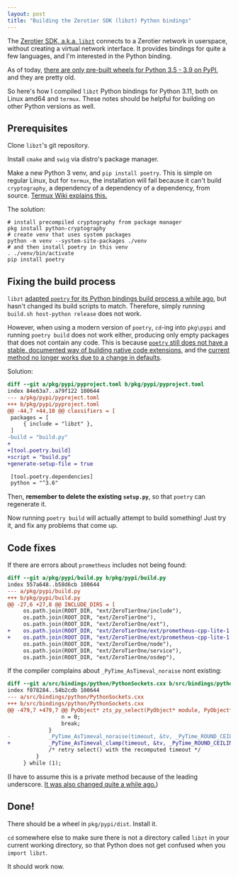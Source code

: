 ```yaml
---
layout: post
title: "Building the Zerotier SDK (libzt) Python bindings"
---
```


The [Zerotier SDK, a.k.a. `libzt`](https://github.com/zerotier/libzt/) connects to a Zerotier network in userspace,
without creating a virtual network interface.
It provides bindings for quite a few languages, and I'm interested in the Python binding.

As of today, [there are only pre-built wheels for Python 3.5 - 3.9 on PyPI](https://pypi.org/project/libzt/),
and they are pretty old.

So here's how I compiled `libzt` Python bindings for Python 3.11, both on Linux amd64 and `termux`.
These notes should be helpful for building on other Python versions as well.

## Prerequisites

Clone `libzt`'s git repository.

Install `cmake` and `swig` via distro's package manager.

Make a new Python 3 venv, and `pip install poetry`.
This is simple on regular Linux,
but for `termux`,
the installation will fail because it can't build `cryptography`,
a dependency of a dependency of a dependency,
from source.
[Termux Wiki explains this.](https://wiki.termux.com/wiki/Python)

The solution:
```shell
# install precompiled cryptography from package manager
pkg install python-cryptography
# create venv that uses system packages
python -m venv --system-site-packages ./venv
# and then install poetry in this venv
. ./venv/bin/activate
pip install poetry
```

## Fixing the build process

`libzt` [adapted `poetry` for its Python bindings build process a while ago](https://github.com/zerotier/libzt/pull/167),
but hasn't changed its build scripts to match.
Therefore, simply running `build.sh host-python release` does not work.

However, when using a modern version of `poetry`,
`cd`-ing into `pkg\pypi` and running `poetry build` does not work either,
producing only empty packages that does not contain any code.
This is because [`poetry` still does not have a stable, documented way of building native code extensions](https://github.com/python-poetry/poetry/issues/2740),
and the [current method no longer works due to a change in defaults](https://github.com/python-poetry/poetry/issues/7470).

Solution:
```diff
diff --git a/pkg/pypi/pyproject.toml b/pkg/pypi/pyproject.toml
index 84e63a7..a79f122 100644
--- a/pkg/pypi/pyproject.toml
+++ b/pkg/pypi/pyproject.toml
@@ -44,7 +44,10 @@ classifiers = [
 packages = [
     { include = "libzt" },
 ]
-build = "build.py"
+
+[tool.poetry.build]
+script = "build.py"
+generate-setup-file = true

 [tool.poetry.dependencies]
 python = "^3.6"
```

Then, **remember to delete the existing `setup.py`**, so that `poetry` can regenerate it.

Now running `poetry build` will actually attempt to build something!
Just try it, and fix any problems that come up.


## Code fixes

If there are errors about `prometheus` includes not being found:

```diff
diff --git a/pkg/pypi/build.py b/pkg/pypi/build.py
index 557a648..b58d6cb 100644
--- a/pkg/pypi/build.py
+++ b/pkg/pypi/build.py
@@ -27,6 +27,8 @@ INCLUDE_DIRS = [
     os.path.join(ROOT_DIR, "ext/ZeroTierOne/include"),
     os.path.join(ROOT_DIR, "ext/ZeroTierOne"),
     os.path.join(ROOT_DIR, "ext/ZeroTierOne/ext"),
+    os.path.join(ROOT_DIR, "ext/ZeroTierOne/ext/prometheus-cpp-lite-1.0/simpleapi/include"),
+    os.path.join(ROOT_DIR, "ext/ZeroTierOne/ext/prometheus-cpp-lite-1.0/core/include"),
     os.path.join(ROOT_DIR, "ext/ZeroTierOne/node"),
     os.path.join(ROOT_DIR, "ext/ZeroTierOne/service"),
     os.path.join(ROOT_DIR, "ext/ZeroTierOne/osdep"),
```

If the compiler complains about `_PyTime_AsTimeval_noraise` nont existing:

```diff
diff --git a/src/bindings/python/PythonSockets.cxx b/src/bindings/python/PythonSockets.cxx
index f078284..54b2cdb 100644
--- a/src/bindings/python/PythonSockets.cxx
+++ b/src/bindings/python/PythonSockets.cxx
@@ -479,7 +479,7 @@ PyObject* zts_py_select(PyObject* module, PyObject* rlist, PyObject* wlist, PyOb
                 n = 0;
                 break;
             }
-            _PyTime_AsTimeval_noraise(timeout, &tv, _PyTime_ROUND_CEILING);
+            _PyTime_AsTimeval_clamp(timeout, &tv, _PyTime_ROUND_CEILING);
             /* retry select() with the recomputed timeout */
         }
     } while (1);
```

(I have to assume this is a private method because of the leading underscore.
[It was also changed quite a while ago.](https://github.com/python/cpython/pull/28629))

## Done!
There should be a wheel in `pkg/pypi/dist`.
Install it.

`cd` somewhere else to make sure there is not a directory called `libzt` in your current working directory,
so that Python does not get confused when you `import libzt`.

It should work now.